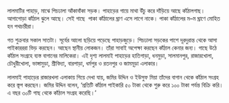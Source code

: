 লালমাটির পাহাড়, মাঝে পিচঢালা আঁকাবাঁকা সড়ক। পাহাড়ের গায়ে মাথা উঁচু করে দাঁড়িয়ে আছে কাঁঠালগাছ। আগাগোড়া কাঁঠাল ঝুলে আছে। সেই গাছে  পাকা কাঁঠালের ঘ্রাণ এসে লাগে নাকে। পাকা কাঁঠালের ম–ম ঘ্রাণে মোহিত হন পথচারীরা।

গত শুক্রবার সকাল সাতটা। সূর্যের আলো ছড়িয়ে পড়েছে পাহাড়জুড়ে। পিচঢালা সড়কের পাশে দূরদুরান্ত থেকে আসা পাইকারররা ভিড় করছেন। আছেন স্থানীয় লোকজন। তাঁরা সাবাই অপেক্ষা করছেন কাঁঠাল কেনার জন্য। গাছে উঠে কাঁঠাল সংগ্রহে ব্যস্ত বাগানের মালিকেরা। এই দৃশ্য লালমাই পাহাড়ের হাতিগাড়া, ধনমুড়া, সালমানপুর, রাজারখোলা, চৌধুরীখোলা, ভাঙ্গামুড়া, শ্রীবিদ্যা, বারপাড়া, ধর্মপুর ও রতনপুর ও জামমূড়া এলাকার।

লালমাই পাহাড়ের রাজারখলা এলাকায় গিয়ে দেখা যায়, জমির উদ্দিন ও ইউসুফ মিয়া তাঁদের বাগান থেকে কাঁঠাল সংগ্রহ করে স্তূপ করছেন। জমির উদ্দিন বলেন, ‘প্রতিটি কাঁঠাল পাইকারি ৫০ টাকা থেকে শুরু করে ১০০ টাকা পর্যন্ত বিক্রি করি। এ বছর ৩০টি গাছ থেকে কাঁঠাল সংগ্রহ করেছি।’
